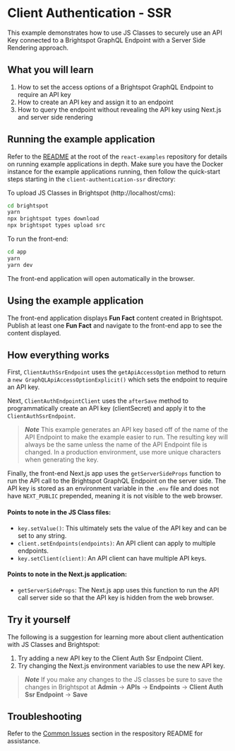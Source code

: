 # Client Authentication - SSR

This example demonstrates how to use JS Classes to securely use an API Key connected to a Brightspot GraphQL Endpoint with a Server Side Rendering approach.

## What you will learn

1. How to set the access options of a Brightspot GraphQL Endpoint to require an API key
2. How to create an API key and assign it to an endpoint
3. How to query the endpoint without revealing the API key using Next.js and server side rendering

## Running the example application

Refer to the [README](/README.md) at the root of the `react-examples` repository for details on running example applications in depth. Make sure you have the Docker instance for the example applications running, then follow the quick-start steps starting in the `client-authentication-ssr` directory:

To upload JS Classes in Brightspot (http://localhost/cms):

```sh
cd brightspot
yarn
npx brightspot types download
npx brightspot types upload src
```

To run the front-end:

```sh
cd app
yarn
yarn dev
```

The front-end application will open automatically in the browser.

## Using the example application

The front-end application displays **Fun Fact** content created in Brightspot. Publish at least one **Fun Fact** and navigate to the front-end app to see the content displayed.

## How everything works

First, `ClientAuthSsrEndpoint` uses the `getApiAccessOption` method to return a `new GraphQLApiAccessOptionExplicit()` which sets the endpoint to require an API key.

Next, `ClientAuthEndpointClient` uses the `afterSave` method to programmatically create an API key (clientSecret) and apply it to the `ClientAuthSsrEndpoint`.

> **_Note_** This example generates an API key based off of the name of the API Endpoint to make the example easier to run. The resulting key will always be the same unless the name of the API Endpoint file is changed. In a production environment, use more unique characters when generating the key.

Finally, the front-end Next.js app uses the `getServerSideProps` function to run the API call to the Brightspot GraphQL Endpoint on the server side. The API key is stored as an environment variable in the `.env` file and does not have `NEXT_PUBLIC` prepended, meaning it is not visible to the web browser.

#### Points to note in the JS Class files:

- `key.setValue()`: This ultimately sets the value of the API key and can be set to any string.
- `client.setEndpoints(endpoints)`: An API client can apply to multiple endpoints.
- `key.setClient(client)`: An API client can have multiple API keys.

#### Points to note in the Next.js application:

- `getServerSideProps`: The Next.js app uses this function to run the API call server side so that the API key is hidden from the web browser.

## Try it yourself

The following is a suggestion for learning more about client authentication with JS Classes and Brightspot:

1. Try adding a new API key to the Client Auth Ssr Endpoint Client.
2. Try changing the Next.js environment variables to use the new API key.

> **_Note_** If you make any changes to the JS classes be sure to save the changes in Brightspot at **Admin** &rarr; **APIs** &rarr; **Endpoints** &rarr; **Client Auth Ssr Endpoint** &rarr; **Save**

## Troubleshooting

Refer to the [Common Issues](/README.md) section in the respository README for assistance.
